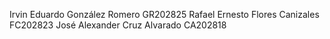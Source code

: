 Irvin Eduardo González Romero	GR202825
Rafael Ernesto Flores Canizales	FC202823
José Alexander Cruz Alvarado	CA202818
